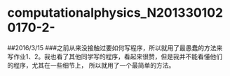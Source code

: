 # computationalphysics_N2013301020170-2-
##2016/3/15
###之前从来没接触过要如何写程序，所以就用了最愚蠢的方法来写作业1、2。我也看了其他同学写的程序，看起来很赞，但是我并不能看懂他们的程序，尤其在一些细节上，
所以就用了一个最简单的方法。

